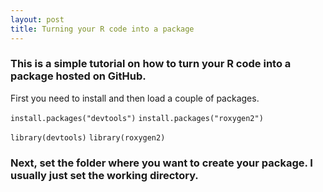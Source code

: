```yaml
---
layout: post
title: Turning your R code into a package
---
```


### This is a simple tutorial on how to turn your R code into a package hosted on GitHub.

First you need to install and then load a couple of packages.

`install.packages("devtools")`
`install.packages("roxygen2")`

`library(devtools)`
`library(roxygen2)`

### Next, set the folder where you want to create your package. I usually just set the working directory.

